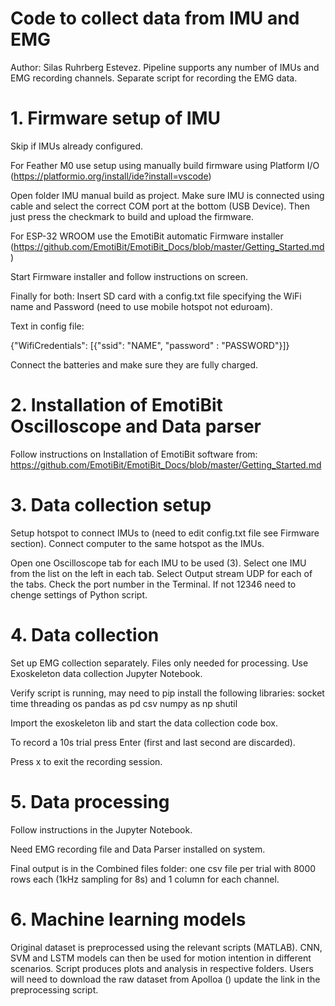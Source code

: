 # Code to collect data from IMU and EMG
Author: Silas Ruhrberg Estevez.
Pipeline supports any number of IMUs and EMG recording channels.
Separate script for recording the EMG data.



# 1. Firmware setup of IMU
Skip if IMUs already configured.

For Feather M0 use setup using manually build firmware using Platform I/O
(https://platformio.org/install/ide?install=vscode)

Open folder IMU manual build as project.
Make sure IMU is connected using cable and select the correct COM port at the bottom (USB Device).
Then just press the checkmark to build and upload the firmware.

For ESP-32 WROOM use the EmotiBit automatic Firmware installer (https://github.com/EmotiBit/EmotiBit_Docs/blob/master/Getting_Started.md)

Start Firmware installer and follow instructions on screen.

Finally for both:
Insert SD card with a config.txt file specifying the WiFi name and Password (need to use mobile hotspot not eduroam).

Text in config file:

{"WifiCredentials": [{"ssid": "NAME", "password" : "PASSWORD"}]}

Connect the batteries and make sure they are fully charged.

# 2. Installation of EmotiBit Oscilloscope and Data parser
Follow instructions on Installation of EmotiBit software from:
https://github.com/EmotiBit/EmotiBit_Docs/blob/master/Getting_Started.md

# 3. Data collection setup
Setup hotspot to connect IMUs to (need to edit config.txt file see Firmware section).
Connect computer to the same hotspot as the IMUs.

Open one Oscilloscope tab for each IMU to be used (3).
Select one IMU from the list on the left in each tab.
Select Output stream UDP for each of the tabs.
Check the port number in the Terminal. If not 12346 need to chenge settings of Python script.

# 4. Data collection
Set up EMG collection separately. Files only needed for processing.
Use Exoskeleton data collection Jupyter Notebook.


Verify script is running, may need to pip install the following libraries:
socket
time
threading
os
pandas as pd
csv
numpy as np
shutil

Import the exoskeleton lib and start the data collection code box.

To record a 10s trial press Enter (first and last second are discarded).

Press x to exit the recording session.

# 5. Data processing
Follow instructions in the Jupyter Notebook.

Need EMG recording file and Data Parser installed on system.

Final output is in the Combined files folder: one csv file per trial with 8000 rows each (1kHz sampling for 8s) and 1 column for each channel.


# 6. Machine learning models
Original dataset is preprocessed using the relevant scripts (MATLAB). CNN, SVM and LSTM models can then be used for motion intention in different scenarios. Script produces plots and analysis in respective folders. Users will need to download the raw dataset from Apolloa () update the link in the preprocessing script.


